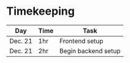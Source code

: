 # Timekeeping

| Day     | Time | Task                |
| ------- | ---- | ------------------- |
| Dec. 21 | 1hr  | Frontend setup      |
| Dec. 21 | 2hr  | Begin backend setup |
